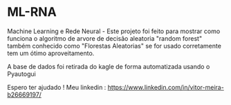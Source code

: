 # ML-RNA
Machine Learning e Rede Neural - Este projeto foi feito para mostrar 
como funciona o algoritmo de arvore de decisão aleatoria "random forest" também conhecido como "Florestas Aleatorias" se for usado corretamente tem um ótimo aproveitamento.

A base de dados foi retirada do kagle de forma automatizada usando o Pyautogui

Espero ter ajudado !
Meu linkedin : https://www.linkedin.com/in/vitor-meira-b26669197/

